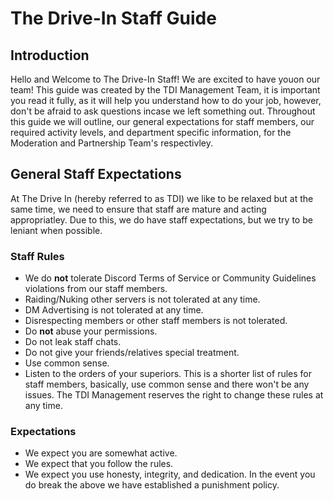 # The Drive-In Staff Guide

## Introduction

Hello and Welcome to The Drive-In Staff! We are excited to have youon our team! This guide was created by the TDI Management Team, it is important you read it fully, as it will help you understand how to do your job, however, don't be afraid to ask questions incase we left something out. Throughout this guide we will outline, our general expectations for staff members, our required activity levels, and department specific information, for the Moderation and Partnership Team's respectivley.

## General Staff Expectations

At The Drive In (hereby referred to as TDI) we like to be relaxed but at the same time, we need to ensure that staff are mature and acting appropriatley. Due to this, we do have staff expectations, but we try to be leniant when possible.
### Staff Rules
- We do **not** tolerate Discord Terms of Service or Community Guidelines violations from our staff members.
- Raiding/Nuking other servers is not tolerated at any time.
- DM Advertising is not tolerated at any time.
- Disrespecting members or other staff members is not tolerated.
- Do **not** abuse your permissions.
- Do not leak staff chats.
- Do not give your friends/relatives special treatment.
- Use common sense.
- Listen to the orders of your superiors.
This is a shorter list of rules for staff members, basically, use common sense and there won't be any issues. The TDI Management reserves the right to change these rules at any time.
### Expectations
- We expect you are somewhat active.
- We expect that you follow the rules.
- We expect you use honesty, integrity, and dedication.
In the event you do break the above we have established a punishment policy.
<!--stackedit_data:
eyJoaXN0b3J5IjpbLTIwOTEzMDI4MzEsMTgyNTUxMjk4OCw2OD
EwOTE5MjEsMTE5ODg1OTY2MywtMTA1MDk5MzY1OCwtMjA4ODc0
NjYxMl19
-->